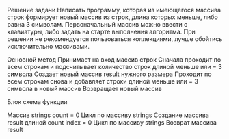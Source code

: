 Решение задачи
Написать программу, которая из имеющегося массива строк формирует новый массив из строк, длина которых меньше, либо равна 3 символам. Первоначальный массив можно ввести с клавиатуры, либо задать на старте выполнения алгоритма. При решении не рекомендуется пользоваться коллекциями, лучше обойтись исключительно массивами.

Основной метод
Принимает на вход массив строк 
Сначала проходит по всем строкам и подсчитывает количество строк длиной меньше или = 3 символа
Создает новый массив result нужного размера
Проходит по всем строкам снова и добавляет строки длиной меньше или = 3 символа в новый массив
Возвращает новый массив 


Блок схема функции

Массив strings 
count = 0
Цикл по массиву strings
Создание массива result длиной count
index = 0
Цикл по массиву strings
Возврат массива result
